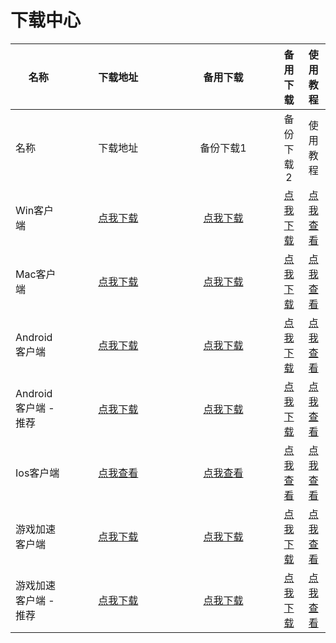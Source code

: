 # 下载中心



<table data-header-hidden><thead><tr><th>名称</th><th width="150" align="center">下载地址</th><th width="154.28571428571428" align="center">备用下载</th><th align="center">备用下载</th><th align="center">使用教程</th></tr></thead><tbody><tr><td>名称</td><td align="center">下载地址</td><td align="center">备份下载1</td><td align="center">备份下载2</td><td align="center">使用教程</td></tr><tr><td>Win客户端</td><td align="center"><a href="https://dlink.host/1drv/aHR0cHM6Ly8xZHJ2Lm1zL3UvYy83MzRhZmI0ZGUyNTNlNjAyL0VidzlPX2xuLW5sTnZISGc2VUN1WERBQmtfZndKM1RvbGJTUnZLd0ZMMzZtWEE_ZT1HOWpkSjk.zip">点我下载</a></td><td align="center"><a href="https://alumninpustedutw-my.sharepoint.com/:u:/g/personal/empty_alumni_npust_edu_tw/EY6LG2QbjGhOgFIgPiVsoWUBx6GXlrpfJCBmWO7DAf0y-g?e=c9G9Xr">点我下载</a></td><td align="center"><a href="https://www.now61.com/f/gJlYIL/Lj_win.zip">点我下载</a></td><td align="center"><a href="https://docs.lengjiao.me/wiki/win">点我查看</a></td></tr><tr><td>Mac客户端</td><td align="center"><a href="https://dlink.host/1drv/aHR0cHM6Ly8xZHJ2Lm1zL3UvYy83MzRhZmI0ZGUyNTNlNjAyL0VTYkNnb1pNOWZORHRTNEszdjRhX2pZQlpNVUhPSEJiTXY5Z3VDSEhVSDVUU2c_ZT03TjNKc3k.zip">点我下载</a></td><td align="center"><a href="https://alumninpustedutw-my.sharepoint.com/:u:/g/personal/empty_alumni_npust_edu_tw/EZmPV0jrhQ5KgeMjPpF75FgBpvRcnjUdIn6nEKX28X01PA?e=epRltk">点我下载</a></td><td align="center"><a href="https://www.now61.com/f/Dz7Rfq/Lj_mac.zip">点我下载</a></td><td align="center"><a href="https://docs.lengjiao.me/wiki/mac">点我查看</a></td></tr><tr><td>Android客户端</td><td align="center"><a href="https://pub-a1becde5f2744674983c81fb22f5113d.r2.dev/Lj.apk">点我下载</a></td><td align="center"><a href="https://alumninpustedutw-my.sharepoint.com/:u:/g/personal/empty_alumni_npust_edu_tw/EWDhnVrl6hlDmFQAeNmmHtoBTfoqoGfntJhNKa26MfbArA?e=Y1K6Xo">点我下载</a></td><td align="center"><a href="https://www.now61.com/f/wDjNia/Lj.apk">点我下载</a></td><td align="center"><a href="https://docs.lengjiao.me/wiki/android">点我查看</a></td></tr><tr><td>Android客户端 - 推荐</td><td align="center"><a href="https://pub-a1becde5f2744674983c81fb22f5113d.r2.dev/Lj1.apk">点我下载</a></td><td align="center"><a href="https://alumninpustedutw-my.sharepoint.com/:u:/g/personal/empty_alumni_npust_edu_tw/EWZ6GAN5M7tBjNV670H2f9sBw4bYvQVhB2XO-7AO30h3qg?e=sMSar2">点我下载</a></td><td align="center"><a href="https://www.now61.com/f/vG9Pug/Lj1.apk">点我下载</a></td><td align="center"><a href="android-1.md">点我查看</a></td></tr><tr><td>Ios客户端</td><td align="center"><a href="https://docs.lengjiao.me/wiki/ios">点我查看</a></td><td align="center"><a href="https://docs.lengjiao.me/wiki/ios">点我查看</a></td><td align="center"><a href="https://docs.lengjiao.me/wiki/ios">点我查看</a></td><td align="center"><a href="https://docs.lengjiao.me/wiki/ios">点我查看</a></td></tr><tr><td>游戏加速客户端</td><td align="center"><a href="https://app.gitbook.com/s/raiTRsPoz4w9KS6Xy3SH/">点我下载</a></td><td align="center"><a href="https://alumninpustedutw-my.sharepoint.com/:u:/g/personal/empty_alumni_npust_edu_tw/Eb8Fqya9_W9BvNzlCNuTllsB0wxQ37qxTW354zr3J3phMQ?e=46zaWr">点我下载</a></td><td align="center"><a href="https://www.now61.com/f/VbKxc5/LJGame.zip">点我下载</a></td><td align="center"><a href="https://docs.lengjiao.me/wiki/game">点我查看</a></td></tr><tr><td>游戏加速客户端 - 推荐</td><td align="center"><a href="https://dlink.host/1drv/aHR0cHM6Ly8xZHJ2Lm1zL3UvYy83MzRhZmI0ZGUyNTNlNjAyL0VkQklQWkZjQWwxUHNMSUtXdHRjZGprQlBmSXR3aEhWa29qUktQSWQ3M3FrUmc_ZT1ZeElGVkc.zip">点我下载</a></td><td align="center"><a href="https://alumninpustedutw-my.sharepoint.com/:u:/g/personal/empty_alumni_npust_edu_tw/ERTNre8LCMRNgvvSx_29SpoB23vKCkXn0WDNbhu4Mii0qQ?e=mJapoB">点我下载</a></td><td align="center"><a href="https://www.now61.com/f/AmBkTg/LJGame_new.zip">点我下载</a></td><td align="center"><a href="win-ping-tai-cheng-xu-jia-su-jiao-cheng-tui-jian.md">点我查看</a></td></tr></tbody></table>


